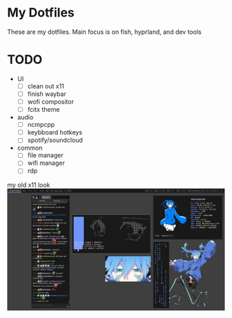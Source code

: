 # My Dotfiles
These are my dotfiles. Main focus is on fish, hyprland, and dev tools

# TODO
* UI
    - [ ] clean out x11
    - [ ] finish waybar
    - [ ] wofi compositor
    - [ ] fcitx theme
* audio
    - [ ] ncmpcpp
    - [ ] keybboard hotkeys
    - [ ] spotify/soundcloud
* common
    - [ ] file manager
    - [ ] wifi manager
    - [ ] rdp

my old x11 look
![old desktop](scrots/2023-x11.png)
